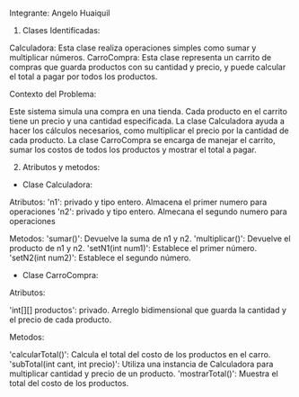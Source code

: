 Integrante: Angelo Huaiquil

1) Clases Identificadas:

Calculadora: Esta clase realiza operaciones simples como sumar y multiplicar números.
CarroCompra: Esta clase representa un carrito de compras que guarda productos con su cantidad y precio, y puede calcular el total a pagar por todos los productos.

Contexto del Problema:

Este sistema simula una compra en una tienda. Cada producto en el carrito tiene un precio y una cantidad especificada. La clase Calculadora ayuda a hacer los cálculos necesarios, como multiplicar el precio por la cantidad de cada producto. La clase CarroCompra se encarga de manejar el carrito, sumar los costos de todos los productos y mostrar el total a pagar.

2) Atributos y metodos:

- Clase Calculadora:

Atributos:
'n1': privado y tipo entero. Almacena el primer numero para operaciones 
'n2': privado y tipo entero. Almecana el segundo numero para operaciones 

Metodos:
'sumar()': Devuelve la suma de n1 y n2.
'multiplicar()': Devuelve el producto de n1 y n2.
'setN1(int num1)': Establece el primer número.
'setN2(int num2)': Establece el segundo número.

- Clase CarroCompra:

Atributos:

 'int[][] productos': privado. Arreglo bidimensional que guarda la cantidad y el precio de cada producto.

Metodos:

'calcularTotal()': Calcula el total del costo de los productos en el carro.
'subTotal(int cant, int precio)': Utiliza una instancia de Calculadora para multiplicar cantidad y precio de un producto.
'mostrarTotal()': Muestra el total del costo de los productos.

